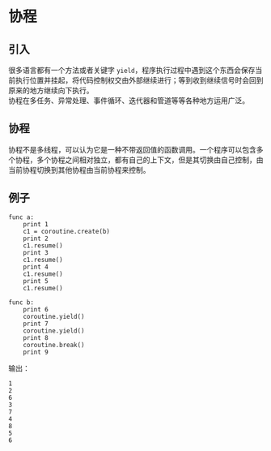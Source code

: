 # 协程

## 引入
很多语言都有一个方法或者关键字 `yield`，程序执行过程中遇到这个东西会保存当前执行位置并挂起，将代码控制权交由外部继续进行；等到收到继续信号时会回到原来的地方继续向下执行。  
协程在多任务、异常处理、事件循环、迭代器和管道等等各种地方运用广泛。

## 协程
协程不是多线程，可以认为它是一种不带返回值的函数调用。一个程序可以包含多个协程，多个协程之间相对独立，都有自己的上下文，但是其切换由自己控制，由当前协程切换到其他协程由当前协程来控制。

## 例子
```
func a:
    print 1
    c1 = coroutine.create(b)
    print 2
    c1.resume()
    print 3
    c1.resume()
    print 4
    c1.resume()
    print 5
    c1.resume()

func b:
    print 6
    coroutine.yield()
    print 7
    coroutine.yield()
    print 8
    coroutine.break()
    print 9
```
输出：
```
1
2
6
3
7
4
8
5
6
```
